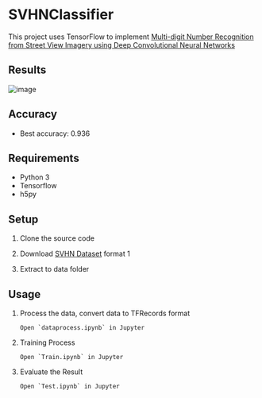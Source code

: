 # SVHNClassifier

This project uses TensorFlow to implement [Multi-digit Number Recognition from Street View Imagery using Deep Convolutional Neural Networks](http://arxiv.org/pdf/1312.6082.pdf) 


## Results
![image](Multi-DigitRecognition/image/res.png)
## Accuracy

* Best accuracy: 0.936



## Requirements

* Python 3
* Tensorflow
* h5py


## Setup

1. Clone the source code

2. Download [SVHN Dataset](http://ufldl.stanford.edu/housenumbers/) format 1

3. Extract to data folder


## Usage

1. Process the data, convert data to TFRecords format

    ```
    Open `dataprocess.ipynb` in Jupyter
    ```


2. Training Process

    ```
    Open `Train.ipynb` in Jupyter
    ```


3. Evaluate the Result

    ```
    Open `Test.ipynb` in Jupyter
    ```

